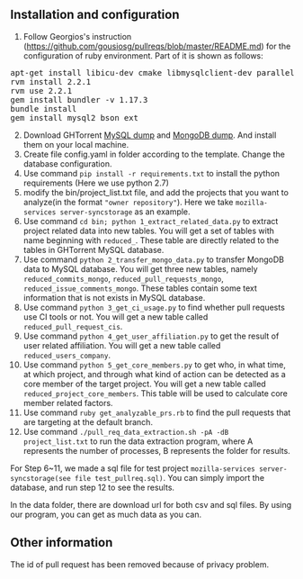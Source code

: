 
## Installation and configuration

1. Follow Georgios's instruction (https://github.com/gousiosg/pullreqs/blob/master/README.md) for the configuration of ruby environment. Part of it is shown as follows:
<pre>
apt-get install libicu-dev cmake libmysqlclient-dev parallel
rvm install 2.2.1
rvm use 2.2.1
gem install bundler -v 1.17.3
bundle install
gem install mysql2 bson_ext
</pre>
2. Download GHTorrent [MySQL dump](http://ghtorrent-downloads.ewi.tudelft.nl/mysql/mysql-2019-06-01.tar.gz) and [MongoDB dump](http://ghtorrent-downloads.ewi.tudelft.nl/mongo-daily/mongo-dump-2019-06-30.tar.gz). And install them on your local machine.
3. Create file config.yaml in folder according to the template. Change the database configuration.
4. Use command ```pip install -r requirements.txt``` to install the python requirements (Here we use python 2.7)
5. modify the bin/project_list.txt file, and add the projects that you want to analyze(in the format ```"owner repository"```). Here we take ```mozilla-services server-syncstorage``` as an example.
6. Use command ```cd bin; python 1_extract_related_data.py``` to extract project related data into new tables. You will get a set of tables with name beginning with ```reduced_```. These table are directly related to the tables in GHTorrent MySQL database.
7. Use command ```python 2_transfer_mongo_data.py``` to transfer MongoDB data to MySQL database. You will get three new tables, namely ```reduced_commits_mongo```, ```reduced_pull_requests_mongo```, ```reduced_issue_comments_mongo```. These tables contain some text information that is not exists in MySQL database.
8. Use command ```python 3_get_ci_usage.py``` to find whether pull requests use CI tools or not. You will get a new table called ```reduced_pull_request_cis```.
9. Use command ```python 4_get_user_affiliation.py``` to get the result of user related affiliation. You will get a new table called ```reduced_users_company```.
10. Use command ```python 5_get_core_members.py``` to get who, in what time, at which project, and through what kind of action can be detected as a core member of the target project. You will get a new table called ```reduced_project_core_members```. This table will be used to calculate core member related factors.
11. Use command ```ruby get_analyzable_prs.rb``` to find the pull requests that are targeting at the default branch.
12. Use command ```./pull_req_data_extraction.sh -pA -dB project_list.txt``` to run the data extraction program, where A represents the number of processes, B represents the folder for results.

For Step 6~11, we made a sql file for test project ```mozilla-services server-syncstorage(see file test_pullreq.sql)```. You can simply import the database, and run step 12 to see the results.

In the data folder, there are download url for both csv and sql files. By using our program, you can get as much data as you can.


## Other information
The id of pull request has been removed because of privacy problem.